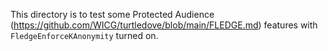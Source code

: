 This directory is to test some Protected Audience (https://github.com/WICG/turtledove/blob/main/FLEDGE.md) features with `FledgeEnforceKAnonymity` turned on.
